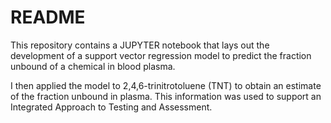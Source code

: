 # README

This repository contains a JUPYTER notebook that lays out the development of a support vector regression model to predict the fraction unbound of a chemical in blood plasma.

I then applied the model to 2,4,6-trinitrotoluene (TNT) to obtain an estimate of the fraction unbound in plasma. This information was used to support an Integrated Approach to Testing and Assessment.

